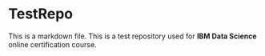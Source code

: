# TestRepo
This is a markdown file. 
This is a test repository used for **IBM Data Science** online certification course.
